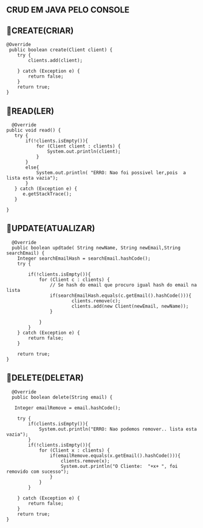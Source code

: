 ## CRUD EM JAVA PELO CONSOLE



## 📌CREATE(CRIAR)


    @Override
     public boolean create(Client client) {
        try {
            clients.add(client);

        } catch (Exception e) {
            return false;
        }
        return true;
    }


## 📌READ(LER)


      @Override
    public void read() {
       try {
           if(!clients.isEmpty()){
               for (Client client : clients) {
                   System.out.println(client);
               }
           }
           else{
               System.out.println( "ERRO: Nao foi possivel ler,pois  a lista esta vazia");
           }
       } catch (Exception e) {
          e.getStackTrace();
       }
        
    }


## 📌UPDATE(ATUALIZAR)

  
      @Override
      public boolean updtade( String newName, String newEmail,String searchEmail) {
        Integer searchEmailHash = searchEmail.hashCode();
        try {

            if(!clients.isEmpty()){
                for (Client c : clients) {
                    // Se hash do email que procuro igual hash do email na lista
                    if(searchEmailHash.equals(c.getEmail().hashCode())){
                            clients.remove(c);
                            clients.add(new Client(newEmail, newName));
                    }
                    
                }
            }
        } catch (Exception e) {
            return false;
        }

        return true;
    }


 ## 📌DELETE(DELETAR)


      @Override
      public boolean delete(String email) {

       Integer emailRemove = email.hashCode();

        try {
            if(clients.isEmpty()){
                System.out.println("ERRO: Nao podemos remover.. lista esta vazia");
            }
            if(!clients.isEmpty()){
                for (Client x : clients) {
                    if(emailRemove.equals(x.getEmail().hashCode())){
                        clients.remove(x);
                        System.out.println("O Cliente:  "+x+ ", foi removido com sucesso");
                    }
                }
            }
           
        } catch (Exception e) {
            return false;
        }
        return true;
    }
